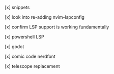 [x] snippets

[x] look into re-adding nvim-lspconfig

[x] confirm LSP support is working fundamentally

[x] powershell LSP

[x] godot

[x] comic code nerdfont

[x] telescope replacement
